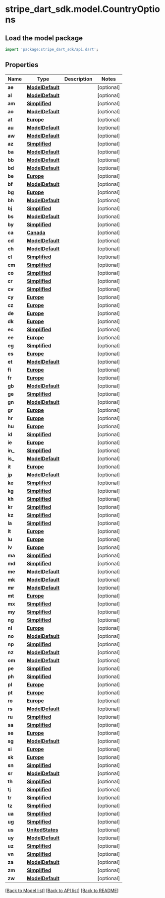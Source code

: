 # stripe_dart_sdk.model.CountryOptions

## Load the model package
```dart
import 'package:stripe_dart_sdk/api.dart';
```

## Properties
Name | Type | Description | Notes
------------ | ------------- | ------------- | -------------
**ae** | [**ModelDefault**](ModelDefault.md) |  | [optional] 
**al** | [**ModelDefault**](ModelDefault.md) |  | [optional] 
**am** | [**Simplified**](Simplified.md) |  | [optional] 
**ao** | [**ModelDefault**](ModelDefault.md) |  | [optional] 
**at** | [**Europe**](Europe.md) |  | [optional] 
**au** | [**ModelDefault**](ModelDefault.md) |  | [optional] 
**aw** | [**ModelDefault**](ModelDefault.md) |  | [optional] 
**az** | [**Simplified**](Simplified.md) |  | [optional] 
**ba** | [**ModelDefault**](ModelDefault.md) |  | [optional] 
**bb** | [**ModelDefault**](ModelDefault.md) |  | [optional] 
**bd** | [**ModelDefault**](ModelDefault.md) |  | [optional] 
**be** | [**Europe**](Europe.md) |  | [optional] 
**bf** | [**ModelDefault**](ModelDefault.md) |  | [optional] 
**bg** | [**Europe**](Europe.md) |  | [optional] 
**bh** | [**ModelDefault**](ModelDefault.md) |  | [optional] 
**bj** | [**Simplified**](Simplified.md) |  | [optional] 
**bs** | [**ModelDefault**](ModelDefault.md) |  | [optional] 
**by** | [**Simplified**](Simplified.md) |  | [optional] 
**ca** | [**Canada**](Canada.md) |  | [optional] 
**cd** | [**ModelDefault**](ModelDefault.md) |  | [optional] 
**ch** | [**ModelDefault**](ModelDefault.md) |  | [optional] 
**cl** | [**Simplified**](Simplified.md) |  | [optional] 
**cm** | [**Simplified**](Simplified.md) |  | [optional] 
**co** | [**Simplified**](Simplified.md) |  | [optional] 
**cr** | [**Simplified**](Simplified.md) |  | [optional] 
**cv** | [**Simplified**](Simplified.md) |  | [optional] 
**cy** | [**Europe**](Europe.md) |  | [optional] 
**cz** | [**Europe**](Europe.md) |  | [optional] 
**de** | [**Europe**](Europe.md) |  | [optional] 
**dk** | [**Europe**](Europe.md) |  | [optional] 
**ec** | [**Simplified**](Simplified.md) |  | [optional] 
**ee** | [**Europe**](Europe.md) |  | [optional] 
**eg** | [**Simplified**](Simplified.md) |  | [optional] 
**es** | [**Europe**](Europe.md) |  | [optional] 
**et** | [**ModelDefault**](ModelDefault.md) |  | [optional] 
**fi** | [**Europe**](Europe.md) |  | [optional] 
**fr** | [**Europe**](Europe.md) |  | [optional] 
**gb** | [**ModelDefault**](ModelDefault.md) |  | [optional] 
**ge** | [**Simplified**](Simplified.md) |  | [optional] 
**gn** | [**ModelDefault**](ModelDefault.md) |  | [optional] 
**gr** | [**Europe**](Europe.md) |  | [optional] 
**hr** | [**Europe**](Europe.md) |  | [optional] 
**hu** | [**Europe**](Europe.md) |  | [optional] 
**id** | [**Simplified**](Simplified.md) |  | [optional] 
**ie** | [**Europe**](Europe.md) |  | [optional] 
**in_** | [**Simplified**](Simplified.md) |  | [optional] 
**is_** | [**ModelDefault**](ModelDefault.md) |  | [optional] 
**it** | [**Europe**](Europe.md) |  | [optional] 
**jp** | [**ModelDefault**](ModelDefault.md) |  | [optional] 
**ke** | [**Simplified**](Simplified.md) |  | [optional] 
**kg** | [**Simplified**](Simplified.md) |  | [optional] 
**kh** | [**Simplified**](Simplified.md) |  | [optional] 
**kr** | [**Simplified**](Simplified.md) |  | [optional] 
**kz** | [**Simplified**](Simplified.md) |  | [optional] 
**la** | [**Simplified**](Simplified.md) |  | [optional] 
**lt** | [**Europe**](Europe.md) |  | [optional] 
**lu** | [**Europe**](Europe.md) |  | [optional] 
**lv** | [**Europe**](Europe.md) |  | [optional] 
**ma** | [**Simplified**](Simplified.md) |  | [optional] 
**md** | [**Simplified**](Simplified.md) |  | [optional] 
**me** | [**ModelDefault**](ModelDefault.md) |  | [optional] 
**mk** | [**ModelDefault**](ModelDefault.md) |  | [optional] 
**mr** | [**ModelDefault**](ModelDefault.md) |  | [optional] 
**mt** | [**Europe**](Europe.md) |  | [optional] 
**mx** | [**Simplified**](Simplified.md) |  | [optional] 
**my** | [**Simplified**](Simplified.md) |  | [optional] 
**ng** | [**Simplified**](Simplified.md) |  | [optional] 
**nl** | [**Europe**](Europe.md) |  | [optional] 
**no** | [**ModelDefault**](ModelDefault.md) |  | [optional] 
**np** | [**Simplified**](Simplified.md) |  | [optional] 
**nz** | [**ModelDefault**](ModelDefault.md) |  | [optional] 
**om** | [**ModelDefault**](ModelDefault.md) |  | [optional] 
**pe** | [**Simplified**](Simplified.md) |  | [optional] 
**ph** | [**Simplified**](Simplified.md) |  | [optional] 
**pl** | [**Europe**](Europe.md) |  | [optional] 
**pt** | [**Europe**](Europe.md) |  | [optional] 
**ro** | [**Europe**](Europe.md) |  | [optional] 
**rs** | [**ModelDefault**](ModelDefault.md) |  | [optional] 
**ru** | [**Simplified**](Simplified.md) |  | [optional] 
**sa** | [**Simplified**](Simplified.md) |  | [optional] 
**se** | [**Europe**](Europe.md) |  | [optional] 
**sg** | [**ModelDefault**](ModelDefault.md) |  | [optional] 
**si** | [**Europe**](Europe.md) |  | [optional] 
**sk** | [**Europe**](Europe.md) |  | [optional] 
**sn** | [**Simplified**](Simplified.md) |  | [optional] 
**sr** | [**ModelDefault**](ModelDefault.md) |  | [optional] 
**th** | [**Simplified**](Simplified.md) |  | [optional] 
**tj** | [**Simplified**](Simplified.md) |  | [optional] 
**tr** | [**Simplified**](Simplified.md) |  | [optional] 
**tz** | [**Simplified**](Simplified.md) |  | [optional] 
**ua** | [**Simplified**](Simplified.md) |  | [optional] 
**ug** | [**Simplified**](Simplified.md) |  | [optional] 
**us** | [**UnitedStates**](UnitedStates.md) |  | [optional] 
**uy** | [**ModelDefault**](ModelDefault.md) |  | [optional] 
**uz** | [**Simplified**](Simplified.md) |  | [optional] 
**vn** | [**Simplified**](Simplified.md) |  | [optional] 
**za** | [**ModelDefault**](ModelDefault.md) |  | [optional] 
**zm** | [**Simplified**](Simplified.md) |  | [optional] 
**zw** | [**ModelDefault**](ModelDefault.md) |  | [optional] 

[[Back to Model list]](../README.md#documentation-for-models) [[Back to API list]](../README.md#documentation-for-api-endpoints) [[Back to README]](../README.md)


